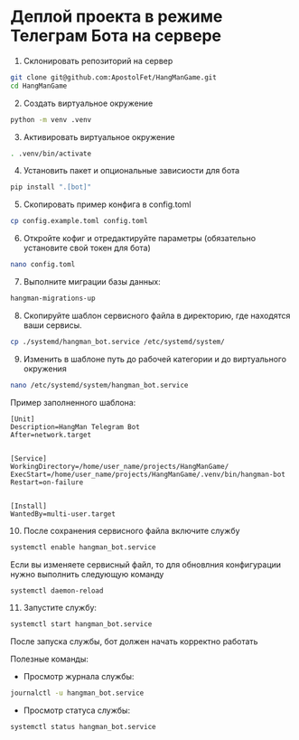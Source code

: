 # Деплой проекта в режиме Телеграм Бота на сервере 

1. Склонировать репозиторий на сервер

```sh
git clone git@github.com:ApostolFet/HangManGame.git
cd HangManGame
```

2. Создать виртуальное окружение

```sh
python -m venv .venv
```
3. Активировать виртуальное окружение

```sh
. .venv/bin/activate
```

4. Установить пакет и опциональные зависиости для бота

```sh
pip install ".[bot]"
```

5. Скопировать пример конфига в config.toml
```sh
cp config.example.toml config.toml
```

6. Откройте кофиг и отредактируйте параметры (обязательно установите свой токен для бота)
```sh
nano config.toml
```

7. Выполните миграции базы данных:
```sh
hangman-migrations-up
```


8. Скопируйте шаблон сервисного файла в директорию, где находятся ваши сервисы.
  ```sh
  cp ./systemd/hangman_bot.service /etc/systemd/system/
  ```

9. Изменить в шаблоне путь до рабочей категории и до виртуального окружения
  ```sh
  nano /etc/systemd/system/hangman_bot.service
  ```

Пример заполненного шаблона:
```service
[Unit]
Description=HangMan Telegram Bot
After=network.target


[Service]
WorkingDirectory=/home/user_name/projects/HangManGame/
ExecStart=/home/user_name/projects/HangManGame/.venv/bin/hangman-bot
Restart=on-failure


[Install]
WantedBy=multi-user.target
```

10. После сохранения сервисного файла включите службу
```sh
systemctl enable hangman_bot.service
```
Если вы изменяете сервисный файл, то для обновлния конфигурации нужно выполнить следующую команду
```sh
systemctl daemon-reload
```

11. Запустите службу: 
```sh
systemctl start hangman_bot.service 
```

После запуска службы, бот должен начать корректно работать

Полезные команды:

- Просмотр журнала службы:
```sh
journalctl -u hangman_bot.service
```


- Просмотр статуса службы:
```sh
systemctl status hangman_bot.service
```

